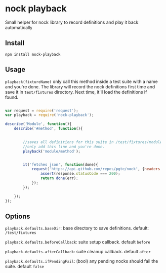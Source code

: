 # nock playback
Small helper for nock library to record definitions and play it back automatically

## Install

`npm install nock-playback`

## Usage

`playback(fixtureName)` only call this method inside a test suite with a name and you're done. The library will record the nock definitions first time and save it in `test/fixtures` directory. Next time, it'll load the definitions if found.

```js

var request = require('request');
var playback = require('nock-playback');

describe('Module', function(){
	describe('#method', function(){

		
		//saves all definitions for this suite in /test/fixtures/module/method.json		
		//only add this line and you're done.
		playback('module/method'); 


		it('fetches json', function(done){
			request('https://api.github.com/repos/pgte/nock', {headers: {'User-Agent': 'request.js'}}, function(err, response, body){
				assert(response.statusCode === 200);
				return done(err);
			});
		});

	});
});

```

## Options

`playback.defaults.baseDir`: base directory to save definitions. default: `/test/fixtures`

`playback.defaults.beforeCallback`: suite setup callback. default `before`

`playback.defaults.afterCallback`: suite cleanup callback. default `after`

`playback.defaults.ifPendingFail`:  (bool) any pending nocks should fail the suite.  default `false`


